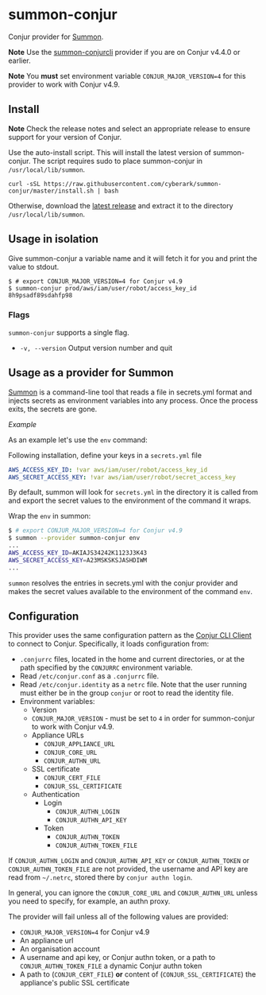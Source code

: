 # summon-conjur

Conjur provider for [Summon](https://github.com/cyberark/summon).

**Note** Use the [summon-conjurcli](https://github.com/conjurinc/summon-conjurcli) provider if you are on Conjur v4.4.0 or earlier.

**Note** You **must** set environment variable `CONJUR_MAJOR_VERSION=4` for this provider to work with Conjur v4.9.

## Install

**Note** Check the release notes and select an appropriate release to ensure support for your version of Conjur.

Use the auto-install script. This will install the latest version of summon-conjur.
The script requires sudo to place summon-conjur in `/usr/local/lib/summon`.

```
curl -sSL https://raw.githubusercontent.com/cyberark/summon-conjur/master/install.sh | bash
```

Otherwise, download the [latest release](https://github.com/cyberark/summon-conjur/releases) and extract it to the directory `/usr/local/lib/summon`.

## Usage in isolation

Give summon-conjur a variable name and it will fetch it for you and print the value to stdout.

```sh-session
$ # export CONJUR_MAJOR_VERSION=4 for Conjur v4.9 
$ summon-conjur prod/aws/iam/user/robot/access_key_id
8h9psadf89sdahfp98
```

### Flags

`summon-conjur` supports a single flag.

* `-v, --version` Output version number and quit

## Usage as a provider for Summon

[Summon](https://github.com/cyberark/summon/) is a command-line tool that reads a file in secrets.yml format and injects secrets as environment variables into any process. Once the process exits, the secrets are gone.

*Example*

As an example let's use the `env` command: 

Following installation, define your keys in a `secrets.yml` file

```yml
AWS_ACCESS_KEY_ID: !var aws/iam/user/robot/access_key_id
AWS_SECRET_ACCESS_KEY: !var aws/iam/user/robot/secret_access_key
```

By default, summon will look for `secrets.yml` in the directory it is called from and export the secret values to the environment of the command it wraps.

Wrap the `env` in summon:

```sh
$ # export CONJUR_MAJOR_VERSION=4 for Conjur v4.9 
$ summon --provider summon-conjur env
...
AWS_ACCESS_KEY_ID=AKIAJS34242K1123J3K43
AWS_SECRET_ACCESS_KEY=A23MSKSKSJASHDIWM
...
```

`summon` resolves the entries in secrets.yml with the conjur provider and makes the secret values available to the environment of the command `env`.

## Configuration

This provider uses the same configuration pattern as the [Conjur CLI
Client](https://github.com/conjurinc/api-ruby#configuration) to connect to Conjur.
Specifically, it loads configuration from:

 * `.conjurrc` files, located in the home and current directories, or at the
    path specified by the `CONJURRC` environment variable.
 * Read `/etc/conjur.conf` as a `.conjurrc` file.
 * Read `/etc/conjur.identity` as a `netrc` file. Note that the user running must either be in the group `conjur` or root to read the identity file.
 * Environment variables:
   * Version
    * `CONJUR_MAJOR_VERSION` - must be set to `4` in order for summon-conjur to work with Conjur v4.9.
   * Appliance URLs
     * `CONJUR_APPLIANCE_URL`
     * `CONJUR_CORE_URL`
     * `CONJUR_AUTHN_URL`
   * SSL certificate
     * `CONJUR_CERT_FILE`
     * `CONJUR_SSL_CERTIFICATE`
   * Authentication
     * Login
       * `CONJUR_AUTHN_LOGIN`
       * `CONJUR_AUTHN_API_KEY`
     * Token
       * `CONJUR_AUTHN_TOKEN`
       * `CONJUR_AUTHN_TOKEN_FILE`

If `CONJUR_AUTHN_LOGIN` and `CONJUR_AUTHN_API_KEY` or `CONJUR_AUTHN_TOKEN` or `CONJUR_AUTHN_TOKEN_FILE` are not provided, the username and API key are read from `~/.netrc`, stored there by `conjur authn login`.

In general, you can ignore the `CONJUR_CORE_URL` and `CONJUR_AUTHN_URL` unless
you need to specify, for example, an authn proxy.

The provider will fail unless all of the following values are provided:

 * `CONJUR_MAJOR_VERSION=4` for Conjur v4.9
 * An appliance url
 * An organisation account
 * A username and api key, or Conjur authn token, or a path to `CONJUR_AUTHN_TOKEN_FILE` a dynamic Conjur authn token
 * A path to (`CONJUR_CERT_FILE`) **or** content of (`CONJUR_SSL_CERTIFICATE`) the appliance's public SSL certificate
 
 